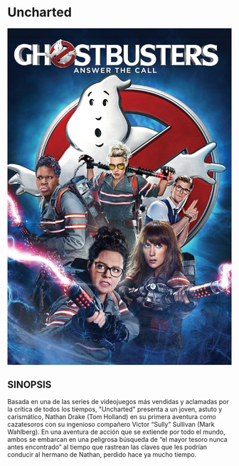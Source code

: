 # Uncharted

![Uncharted](img/peli5.jpg)

## SINOPSIS

Basada en una de las series de videojuegos más vendidas y aclamadas por la crítica de todos los tiempos, "Uncharted" presenta a un joven, astuto y carismático, Nathan Drake (Tom Holland) en su primera aventura como cazatesoros con su ingenioso compañero Victor “Sully” Sullivan (Mark Wahlberg). En una aventura de acción que se extiende por todo el mundo, ambos se embarcan en una peligrosa búsqueda de “el mayor tesoro nunca antes encontrado” al tiempo que rastrean las claves que les podrían conducir al hermano de Nathan, perdido hace ya mucho tiempo.